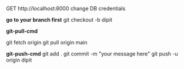 GET http://localhost:8000
change DB credentials


**go to your branch first**
git checkout -b dipit

**git-pull-cmd**

git fetch origin
git pull origin main


**git-push-cmd**
git add .
git commit -m "your message here"
git push -u origin dipit



